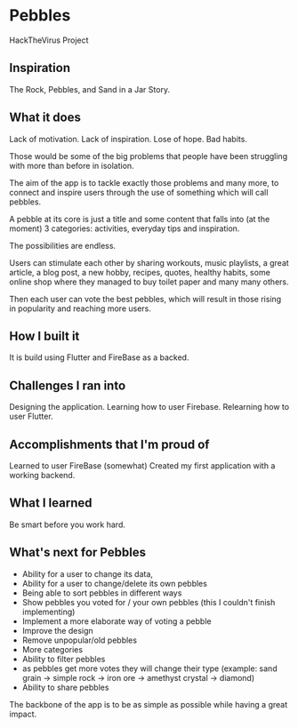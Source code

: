# Pebbles
HackTheVirus Project


## Inspiration

The Rock, Pebbles, and Sand in a Jar Story. 

## What it does

Lack of motivation. Lack of inspiration. Lose of hope. Bad habits.

Those would be some of the big problems that people have been struggling with more than before in isolation. 

The aim of the app is to tackle exactly those problems and many more, to connect and inspire users through the use of something which will call pebbles.
 
A pebble at its core is just a title and some content that falls into (at the moment) 3 categories: activities, everyday tips and inspiration.

The possibilities are endless.

Users can stimulate each other by sharing workouts, music playlists, a great article, a blog post, a new hobby, recipes, quotes, healthy habits, some online shop where they managed to buy toilet paper and many many others.

Then each user can vote the best pebbles, which will result in those rising in popularity and reaching more users.

## How I built it

It is build using Flutter and FireBase as a backed.

## Challenges I ran into

Designing the application.
Learning how to user Firebase.
Relearning how to user Flutter.

## Accomplishments that I'm proud of

Learned to user FireBase (somewhat)
Created my first application with a working backend.

## What I learned

Be smart before you work hard.

## What's next for Pebbles

* Ability for a user to change its data,
* Ability for a user to change/delete its own pebbles
* Being able to sort pebbles in different ways
* Show pebbles you voted for / your own pebbles (this I couldn't finish implementing)
* Implement a more elaborate way of voting a pebble
* Improve the design
* Remove unpopular/old pebbles
* More categories
* Ability to filter pebbles
* as pebbles get more votes they will change their type (example: sand grain -> simple rock -> iron ore -> amethyst crystal -> diamond)
* Ability to share pebbles

The backbone of the app is to be as simple as possible while having a great impact. 
